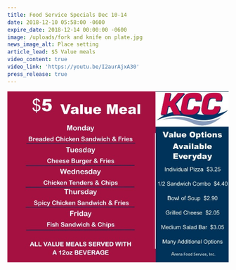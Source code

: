 ```yaml
---
title: Food Service Specials Dec 10-14
date: 2018-12-10 05:58:00 -0600
expire_date: 2018-12-14 00:00:00 -0600
image: /uploads/fork and knife on plate.jpg
news_image_alt: Place setting
article_lead: $5 Value meals
video_content: true
video_link: 'https://youtu.be/I2aurAjxA30'
press_release: true
---
```


![](/uploads/12--10--14---2018-value-menu-dec-10-14.jpg)